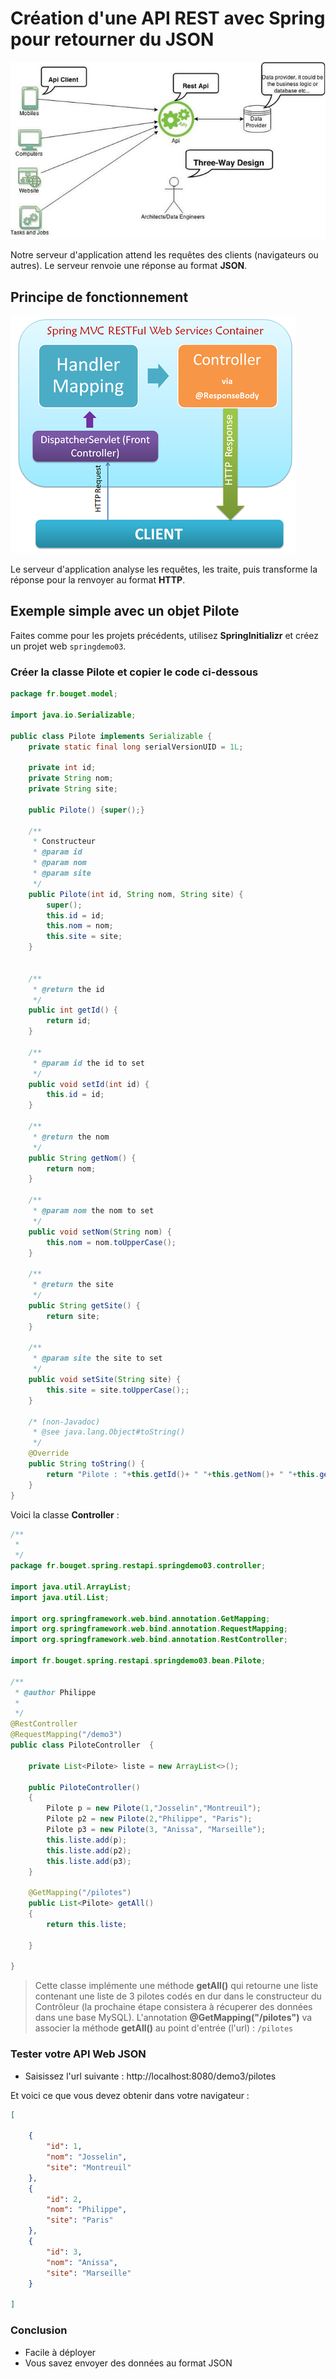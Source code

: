 # Création d'une API REST avec Spring pour retourner du JSON

![REST service large view](img/rest.jpg)   

Notre serveur d'application attend les requêtes des clients (navigateurs ou autres). Le serveur renvoie une réponse au format **JSON**.

## Principe de fonctionnement

![REST service components](img/rest-zoom.png)   

Le serveur d'application analyse les requêtes, les traite, puis transforme la réponse pour la renvoyer au format **HTTP**.

## Exemple simple avec un objet **Pilote**

Faites comme pour les projets précédents, utilisez **SpringInitializr** et créez un projet web `springdemo03`.

### Créer la classe **Pilote** et copier le code ci-dessous

```java
package fr.bouget.model;

import java.io.Serializable;

public class Pilote implements Serializable {
	private static final long serialVersionUID = 1L;

	private int id;
	private String nom;
	private String site;

	public Pilote() {super();}

	/**
	 * Constructeur
	 * @param id
	 * @param nom
	 * @param site
	 */
	public Pilote(int id, String nom, String site) {
		super();
		this.id = id;
		this.nom = nom;
		this.site = site;
	}


	/**
	 * @return the id
	 */
	public int getId() {
		return id;
	}

	/**
	 * @param id the id to set
	 */
	public void setId(int id) {
		this.id = id;
	}

	/**
	 * @return the nom
	 */
	public String getNom() {
		return nom;
	}

	/**
	 * @param nom the nom to set
	 */
	public void setNom(String nom) {
		this.nom = nom.toUpperCase();
	}

	/**
	 * @return the site
	 */
	public String getSite() {
		return site;
	}

	/**
	 * @param site the site to set
	 */
	public void setSite(String site) {
		this.site = site.toUpperCase();;
	}

	/* (non-Javadoc)
	 * @see java.lang.Object#toString()
	 */
	@Override
	public String toString() {
		return "Pilote : "+this.getId()+ " "+this.getNom()+ " "+this.getSite();
	}
}

```

Voici la classe **Controller** :

```java
/**
 * 
 */
package fr.bouget.spring.restapi.springdemo03.controller;

import java.util.ArrayList;
import java.util.List;

import org.springframework.web.bind.annotation.GetMapping;
import org.springframework.web.bind.annotation.RequestMapping;
import org.springframework.web.bind.annotation.RestController;

import fr.bouget.spring.restapi.springdemo03.bean.Pilote;

/**
 * @author Philippe
 *
 */
@RestController
@RequestMapping("/demo3")
public class PiloteController  {
	
	private List<Pilote> liste = new ArrayList<>();
	
	public PiloteController()
	{
		Pilote p = new Pilote(1,"Josselin","Montreuil");
		Pilote p2 = new Pilote(2,"Philippe", "Paris");
		Pilote p3 = new Pilote(3, "Anissa", "Marseille");
		this.liste.add(p);
		this.liste.add(p2);
		this.liste.add(p3);
	}
	
	@GetMapping("/pilotes")
	public List<Pilote> getAll()
	{
		return this.liste;
		
	}

}

```

> Cette classe implémente une méthode **getAll()** qui retourne une liste contenant une liste de 3 pilotes codés en dur dans le constructeur du Contrôleur (la prochaine étape consistera à récuperer des données dans une base MySQL).
> L'annotation **@GetMapping("/pilotes")** va associer la méthode **getAll()** au point d'entrée (l'url) : `/pilotes`

### Tester votre API Web JSON

- Saisissez l'url suivante : http://localhost:8080/demo3/pilotes

Et voici ce que vous devez obtenir dans votre navigateur :

```json
[

    {
        "id": 1,
        "nom": "Josselin",
        "site": "Montreuil"
    },
    {
        "id": 2,
        "nom": "Philippe",
        "site": "Paris"
    },
    {
        "id": 3,
        "nom": "Anissa",
        "site": "Marseille"
    }

]

```

### Conclusion

- Facile à déployer
- Vous savez envoyer des données au format JSON
